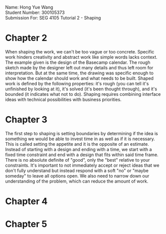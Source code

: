 Name: Hong Yue Wang \
Student Number: 300105373 \
Submission For: SEG 4105 Tutorial 2 - Shaping

# Chapter 2
When shaping the work, we can't be too vague or too concrete. Specific work hinders creativity and abstract work like simple words lacks context. The example given is the design of the Basecamp calendar. The rough sketch made by the designer left out many details and thus left room for interpretation. But at the same time, the drawing was specific enough to show how the calendar should work and what needs to be built. Shaped work is defined by the following properties: it's rough (you can tell it's unfinished by looking at it), it's solved (it's been thought through), and it's bounded (it indicates what not to do). Shaping requires combining interface ideas with technical possibilities with business priorities.

# Chapter 3
The first step to shaping is setting boundaries by determining if the idea is something we would be able to invest time in as well as if it is necessary. This is called setting the appetite and it is the opposite of an estimate. Instead of starting with a design and ending with a time, we start with a fixed time constraint and end with a design that fits within said time frame. There is no absolute definite of "good", only the "best" relative to your constraints. It's important to not immediately accept or reject ideas that we don't fully understand but instead respond with a soft "no" or "maybe someday" to leave all options open. We also need to narrow down our understanding of the problem, which can reduce the amount of work.

# Chapter 4

# Chapter 5